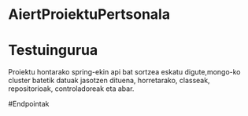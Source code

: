 # AiertProiektuPertsonala

# Testuingurua
Proiektu hontarako spring-ekin api bat sortzea eskatu digute,mongo-ko cluster batetik datuak jasotzen dituena, horretarako, classeak, repositorioak, controladoreak eta abar.

#Endpointak
